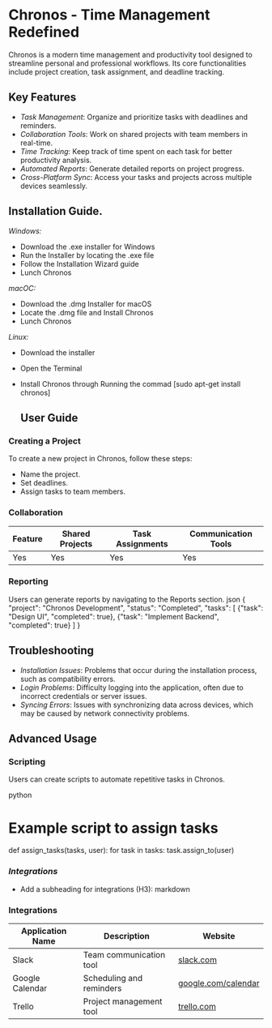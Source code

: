 # Chronos - Time Management Redefined


Chronos is a modern time management and productivity tool designed to streamline personal and professional workflows. Its core functionalities include project creation, task assignment, and deadline tracking. 

## Key Features

- *Task Management*: Organize and prioritize tasks with deadlines and reminders.
- *Collaboration Tools*: Work on shared projects with team members in real-time.
- *Time Tracking*: Keep track of time spent on each task for better productivity analysis.
- *Automated Reports*: Generate detailed reports on project progress.
- *Cross-Platform Sync*: Access your tasks and projects across multiple devices seamlessly.



## Installation Guide. 
*Windows:*
   + Download the .exe installer for Windows
+ Run the Installer by locating the .exe file
 + Follow the Installation Wizard guide
 + Lunch Chronos

*macOC:*
+ Download the .dmg Installer for macOS
 + Locate the .dmg file and Install Chronos
  + Lunch Chronos

  *Linux:*
+ Download the installer
+ Open the Terminal
+ Install Chronos through Running the commad [sudo apt-get install chronos]



  ## User Guide

### Creating a Project
To create a new project in Chronos, follow these steps:
- Name the project.
- Set deadlines.
- Assign tasks to team members.


### Collaboration

| Feature            | Shared Projects | Task Assignments | Communication Tools |
|--------------------|----------------|------------------|---------------------|
| Yes                | Yes            | Yes              | Yes                 |



### Reporting

Users can generate reports by navigating to the Reports section.
json
{
  "project": "Chronos Development",
  "status": "Completed",
  "tasks": [
    {"task": "Design UI", "completed": true},
    {"task": "Implement Backend", "completed": true}
  ]
}

## Troubleshooting

- *Installation Issues*: Problems that occur during the installation process, such as compatibility errors.
- *Login Problems*: Difficulty logging into the application, often due to incorrect credentials or server issues.
- *Syncing Errors*: Issues with synchronizing data across devices, which may be caused by network connectivity problems.

## Advanced Usage


### Scripting


Users can create scripts to automate repetitive tasks in Chronos.

python
# Example script to assign tasks
def assign_tasks(tasks, user):
    for task in tasks:
        task.assign_to(user)


### *Integrations*  
- Add a subheading for integrations (H3):
markdown
### Integrations

| Application Name | Description                     | Website                   |
|------------------|---------------------------------|---------------------------|
| Slack            | Team communication tool         | [slack.com](https://slack.com)         |
| Google Calendar  | Scheduling and reminders        | [google.com/calendar](https://google.com/calendar) |
| Trello           | Project management tool         | [trello.com](https://trello.com)       |
